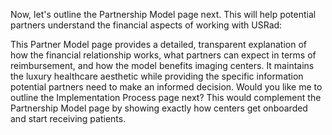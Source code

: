 Now, let's outline the Partnership Model page next. This will help potential partners understand the financial aspects of working with USRad:

This Partner Model page provides a detailed, transparent explanation of how the financial relationship works, what partners can expect in terms of reimbursement, and how the model benefits imaging centers. It maintains the luxury healthcare aesthetic while providing the specific information potential partners need to make an informed decision.
Would you like me to outline the Implementation Process page next? This would complement the Partnership Model page by showing exactly how centers get onboarded and start receiving patients.